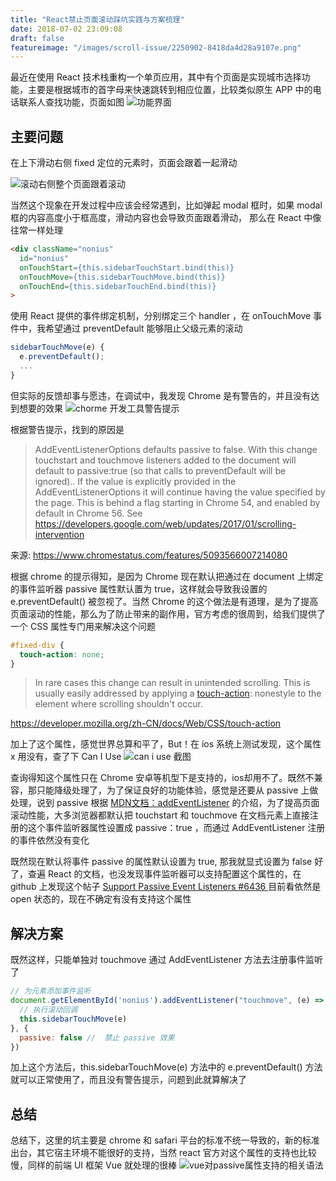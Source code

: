 ```yaml
---
title: "React禁止页面滚动踩坑实践与方案梳理"
date: 2018-07-02 23:09:08
draft: false
featureimage: "/images/scroll-issue/2250902-8418da4d28a9107e.png"
---
```



最近在使用 React 技术栈重构一个单页应用，其中有个页面是实现城市选择功能，主要是根据城市的首字母来快速跳转到相应位置，比较类似原生 APP 中的电话联系人查找功能，页面如图
![功能界面](/images/scroll-issue/2250902-8418da4d28a9107e.png?imageMogr2/auto-orient/strip%7CimageView2/2/w/1240)

## 主要问题
在上下滑动右侧 fixed 定位的元素时，页面会跟着一起滑动

![滚动右侧整个页面跟着滚动](/images/scroll-issue/2250902-c0ed1030d3fc5d08.gif?imageMogr2/auto-orient/strip)

当然这个现象在开发过程中应该会经常遇到，比如弹起 modal 框时，如果 modal框的内容高度小于框高度，滑动内容也会导致页面跟着滑动， 那么在 React 中像往常一样处理
``` html
<div className="nonius"
  id="nonius"
  onTouchStart={this.sidebarTouchStart.bind(this)}
  onTouchMove={this.sidebarTouchMove.bind(this)}
  onTouchEnd={this.sidebarTouchEnd.bind(this)}
>
```
使用 React 提供的事件绑定机制，分别绑定三个 handler ，在  onTouchMove 事件中，我希望通过 preventDefault 能够阻止父级元素的滚动
``` js
sidebarTouchMove(e) {
  e.preventDefault();
  ...
}
```
但实际的反馈却事与愿违，在调试中，我发现 Chrome 是有警告的，并且没有达到想要的效果
![chorme 开发工具警告提示](/images/scroll-issue/2250902-74d74a702fbd05a7.png?imageMogr2/auto-orient/strip%7CimageView2/2/w/1240)


根据警告提示，找到的原因是
> AddEventListenerOptions defaults passive to false. With this change touchstart and touchmove listeners added to the document will default to passive:true (so that calls to preventDefault will be ignored)..
 If the value is explicitly provided in the AddEventListenerOptions it will continue having the value specified by the page.
 This is behind a flag starting in Chrome 54, and enabled by default in Chrome 56. See https://developers.google.com/web/updates/2017/01/scrolling-intervention

来源: https://www.chromestatus.com/features/5093566007214080

根据 chrome 的提示得知，是因为 Chrome 现在默认把通过在 document 上绑定的事件监听器 passive 属性默认置为 true，这样就会导致我设置的  e.preventDefault() 被忽视了。当然 Chrome 的这个做法是有道理，是为了提高页面滚动的性能，那么为了防止带来的副作用，官方考虑的很周到，给我们提供了一个 CSS 属性专门用来解决这个问题

``` css
#fixed-div {
  touch-action: none;
}
```

> In rare cases this change can result in unintended scrolling. This is usually easily addressed by applying a [touch-action](https://developer.mozilla.org/en-US/docs/Web/CSS/touch-action): nonestyle to the element where scrolling shouldn't occur.

https://developer.mozilla.org/zh-CN/docs/Web/CSS/touch-action

加上了这个属性，感觉世界总算和平了，But！在 ios 系统上测试发现，这个属性 x 用没有，查了下 Can I Use
![can i use 截图](/images/scroll-issue/2250902-7ce4d43eec6721f7.png?imageMogr2/auto-orient/strip%7CimageView2/2/w/1240)

查询得知这个属性只在 Chrome 安卓等机型下是支持的，ios却用不了。既然不兼容，那只能降级处理了，为了保证良好的功能体验，感觉是还要从 passive 上做处理，说到 passive 根据 [MDN文档：addEventListener](https://developer.mozilla.org/en-US/docs/Web/API/EventTarget/addEventListener#Improving_scrolling_performance_with_passive_listeners) 的介绍，为了提高页面滚动性能，大多浏览器都默认把 touchstart 和 touchmove 在文档元素上直接注册的这个事件监听器属性设置成 passive：true ，而通过 AddEventListener 注册的事件依然没有变化

既然现在默认将事件 passive 的属性默认设置为 true, 那我就显式设置为 false 好了，查遍 React 的文档，也没发现事件监听器可以支持配置这个属性的，在 github 上发现这个帖子 [Support Passive Event Listeners #6436 ](https://github.com/facebook/react/issues/6436) 目前看依然是 open 状态的，现在不确定有没有支持这个属性
## 解决方案
既然这样，只能单独对 touchmove 通过 AddEventListener 方法去注册事件监听了
``` js
// 为元素添加事件监听   
document.getElementById('nonius').addEventListener("touchmove", (e) => {
  // 执行滚动回调
  this.sidebarTouchMove(e)
}, {
  passive: false //  禁止 passive 效果
})
```
 加上这个方法后，this.sidebarTouchMove(e) 方法中的     e.preventDefault() 方法就可以正常使用了，而且没有警告提示，问题到此就算解决了
## 总结
总结下，这里的坑主要是 chrome 和 safari 平台的标准不统一导致的，新的标准出台，其它宿主环境不能很好的支持，当然 react 官方对这个属性的支持也比较慢，同样的前端 UI 框架 Vue  就处理的很棒
![vue对passive属性支持的相关语法](/images/scroll-issue/2250902-12cacb6e99c0daf6.png?imageMogr2/auto-orient/strip%7CimageView2/2/w/1240)



